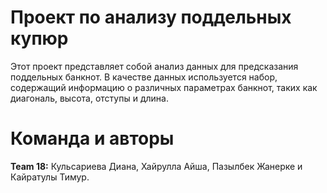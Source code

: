 # Проект по анализу поддельных купюр

Этот проект представляет собой анализ данных для предсказания поддельных банкнот. В качестве данных используется набор, содержащий информацию о различных параметрах банкнот, таких как диагональ, высота, отступы и длина.

# Команда и авторы

**Team 18:** Кульсариева Диана,
Хайрулла Айша,
Пазылбек Жанерке и 
Кайратулы Тимур.
